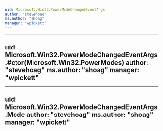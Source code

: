 ```yaml
---
uid: Microsoft.Win32.PowerModeChangedEventArgs
author: "stevehoag"
ms.author: "shoag"
manager: "wpickett"
---
```


---
uid: Microsoft.Win32.PowerModeChangedEventArgs.#ctor(Microsoft.Win32.PowerModes)
author: "stevehoag"
ms.author: "shoag"
manager: "wpickett"
---

---
uid: Microsoft.Win32.PowerModeChangedEventArgs.Mode
author: "stevehoag"
ms.author: "shoag"
manager: "wpickett"
---
